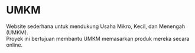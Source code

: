 # UMKM
Website sederhana untuk mendukung Usaha Mikro, Kecil, dan Menengah (UMKM).  
Proyek ini bertujuan membantu UMKM memasarkan produk mereka secara online.
